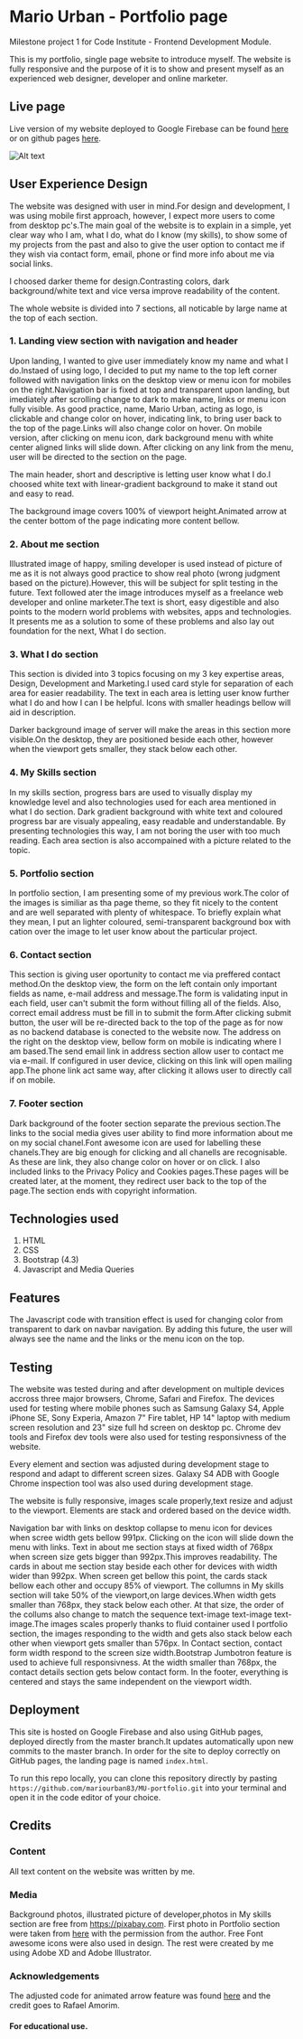 # Mario Urban - Portfolio page
Milestone project 1 for Code Institute - Frontend Development Module.

This is my portfolio, single page website to introduce myself. The website is fully responsive and the purpose of it is to show and present myself as an experienced web designer, developer and online marketer.


## Live page
Live version of my website deployed to  Google Firebase can be found [here](https://mariourban.net/) or on github pages [here](https://mariourban83.github.io/MU-portfolio/).

![Alt text](assets/images/mario-urban.png?raw=true "Mario Urban portfolio")


## User Experience Design

The website was designed with user in mind.For design and development, I was using mobile first approach, however, I expect more users to come from desktop pc's.The main goal of the website is to explain in a simple, yet clear way who I am, what I do, what do I know (my skills), to show some of my projects from the past and also to give the user option  to contact me if they wish via contact form, email, phone or find more info about me via social links.

I choosed darker theme for design.Contrasting colors, dark background/white text and vice versa improve readability of the content.

The whole website is divided into 7 sections, all noticable by large name at the top of each section.

### 1. Landing view section with navigation and header
Upon landing, I wanted to give user immediately know my name and what I do.Instaed of using logo, I decided to put my name to the top left corner followed with navigation links on the desktop view or menu icon for mobiles on the right.Navigation bar is fixed at top and transparent upon landing, but imediately after scrolling change to dark to make name, links or menu icon fully visible.
As good practice, name, Mario Urban, acting as logo, is clickable and change color on hover, indicating link, to bring user back to the top of the page.Links will also change color on hover.
On mobile version, after clicking on menu icon, dark background menu with white center aligned links will slide down.
After clicking on any link from the menu, user will be directed to the section on the page.

The main header, short and descriptive is letting user know what I do.I choosed white text with linear-gradient background to make it stand out and easy to read.

The background image covers 100% of viewport height.Animated arrow at the center bottom of the page indicating more content bellow.

### 2. About me section
Illustrated image of happy, smiling developer is used instead of picture of me as it is not always good practice to show real photo (wrong judgment based on the picture).However, this will be subject for split testing in the future.
Text followed ater the image introduces myself as a freelance web developer and online marketer.The text is short, easy digestible and also points to the modern world problems with websites, apps and technologies. It presents me as a solution to some of these problems and also lay out foundation for the next, What I do section.

### 3. What I do section
This section is divided into 3 topics focusing on my 3 key expertise areas, Design, Development and Marketing.I used card style for separation of each area for easier readability. The text in each area is letting user know further what I do and how I can I be helpful. Icons with smaller headings bellow will aid in description.

Darker background image of server will make the areas in this section more visible.On the desktop, they are positioned beside each other, however when the viewport gets smaller, they stack below each other.

### 4. My Skills section
In my skills section, progress bars are used to visually display my knowledge level  and also technologies used for each area mentioned in what I do section. Dark gradient background with white text and coloured progress bar are visualy appealing, easy readable and understandable. By presenting technologies this way, I am not boring the user with too much reading. Each area section is also accompained with a picture related to the topic.

### 5. Portfolio section
In portfolio section, I am presenting some of my previous work.The color of the images is similiar as tha page theme, so they fit nicely to the content and are well separated with plenty of whitespace. To briefly explain what they mean, I put an lighter coloured, semi-transparent background box with cation over the image to let user know about the particular project.

### 6. Contact section 
This section is giving user oportunity to contact me via preffered contact method.On the desktop view, the form on the left contain only important fields as name, e-mail address and message.The form is validating input in each field, user can't submit the form without filling all of the fields. Also, correct email address must be fill in to submit the form.After clicking submit button, the user will be re-directed back to the top of the page as for now as no backend database is conected to the website now.
The address on the right on the desktop view, bellow form on mobile is indicating where I am based.The send email link in address section allow user to contact me via e-mail. If configured in user device, clicking on this link will open mailing app.The phone link act same way, after clicking it allows user to directly call if on mobile.

### 7. Footer section
Dark background of the footer section separate the previous section.The links to the social media gives user ability to find more information about me on my social chanel.Font awesome icon are used for labelling these chanels.They are big enough for clicking and all chanells are recognisable. As these are link, they also change color on hover or on click.
I also included links to the Privacy Policy and Cookies pages.These pages will be created later, at the moment, they redirect user back to the top of the page.The section ends with copyright information.

## Technologies used 
1. HTML
2. CSS
3. Bootstrap (4.3)
4. Javascript and Media Queries

## Features
The Javascript code with transition effect is used for changing color from transparent to dark on navbar navigation. By adding this future, the user will always see the name and the links or the menu icon on the top.

## Testing
The website was tested during and after development on multiple devices accross three major browsers, Chrome, Safari and Firefox.
The devices used for testing where mobile phones such as Samsung Galaxy S4, Apple iPhone SE, Sony Experia, Amazon 7" Fire tablet, HP 14" laptop with medium screen resolution and 23" size full hd screen on desktop pc. 
Chrome dev tools and Firefox dev tools were also used for testing responsivness of the website.

Every element and section was adjusted during development stage to respond and adapt to different screen sizes.
Galaxy S4 ADB with Google Chrome inspection tool was also used during development stage.

The website is fully responsive, images scale properly,text resize and adjust to the viewport. Elements are stack and ordered based on the device width. 

Navigation bar with links on desktop collapse to menu icon for devices when scree width gets bellow 991px.
Clicking on the icon will slide down the menu with links.
Text in about me section stays at fixed width of 768px when screen size gets bigger than 992px.This improves readability.
The cards in about me section stay beside each other for devices with width wider than 992px. When screen get bellow this point, the cards stack bellow each other and occupy 85% of viewport.
The collumns in My skills section will take 50% of the viewport,on large devices.When width gets smaller than 768px, they stack below each other. At that size, the order of the collums also change to match the sequence text-image text-image text-image.The images scales properly thanks to fluid container used
I portfolio section, the images responding to the width and gets also stack below each other when viewport gets smaller than 576px.
In Contact section, contact form width respond to the screen size width.Bootstrap Jumbotron feature is used to achieve full responsivness. At the width smaller than 768px, the contact details section gets below contact form.
In the footer, everything is centered and stays the same independent on the viewport width.

## Deployment
This site is hosted on Google Firebase and also using GitHub pages, deployed directly from the master branch.It updates  automatically upon new commits to the master branch. In order for the site to deploy correctly on GitHub pages, the landing page is named `index.html`.

To run this repo locally, you can clone this repository directly by pasting `https://github.com/mariourban83/MU-portfolio.git` into your terminal and open it in the code editor of your choice.

## Credits

### Content
All text content on the website was written by me. 

### Media
Background photos, illustrated picture of developer,photos in My skills section are free from https://pixabay.com. 
First photo in Portfolio section were taken from [here](http://www.winnickimarek.com/) with the permission from the author. Free Font awesome icons were also used in design. The rest were created by me using Adobe XD and Adobe Illustrator.

### Acknowledgements
The adjusted code for animated arrow feature was found [here](https://codepen.io/raf187/pen/BvgGRQ) and the credit goes to Rafael Amorim.

#### For educational use.